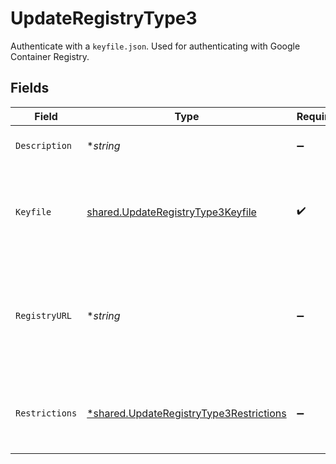 # UpdateRegistryType3

Authenticate with a `keyfile.json`. Used for authenticating with Google Container Registry.


## Fields

| Field                                                                                             | Type                                                                                              | Required                                                                                          | Description                                                                                       | Example                                                                                           |
| ------------------------------------------------------------------------------------------------- | ------------------------------------------------------------------------------------------------- | ------------------------------------------------------------------------------------------------- | ------------------------------------------------------------------------------------------------- | ------------------------------------------------------------------------------------------------- |
| `Description`                                                                                     | **string*                                                                                         | :heavy_minus_sign:                                                                                | Description of the credentials.                                                                   | This is a set of saved credentials.                                                               |
| `Keyfile`                                                                                         | [shared.UpdateRegistryType3Keyfile](../../models/shared/updateregistrytype3keyfile.md)            | :heavy_check_mark:                                                                                | Contents of `keyfile.json`, used to authenticate with Google Container Registry.                  |                                                                                                   |
| `RegistryURL`                                                                                     | **string*                                                                                         | :heavy_minus_sign:                                                                                | Custom url for the container registry. Only usable (and required) when `provider` is `custom`.    | https://example.com                                                                               |
| `Restrictions`                                                                                    | [*shared.UpdateRegistryType3Restrictions](../../models/shared/updateregistrytype3restrictions.md) | :heavy_minus_sign:                                                                                | Data about whether the credentials are restricted to certain projects.                            |                                                                                                   |
